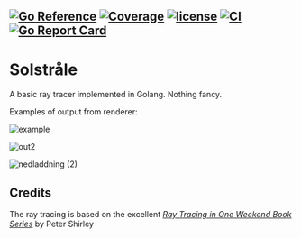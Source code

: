 [![Go Reference](https://pkg.go.dev/badge/github.com/DanielPettersson/solstrale.svg)](https://pkg.go.dev/github.com/DanielPettersson/solstrale)
[![Coverage](https://codecov.io/gh/DanielPettersson/solstrale/branch/main/graphs/badge.svg?branch=main)](https://codecov.io/gh/DanielPettersson/solstrale)
[![license](https://img.shields.io/github/license/DanielPettersson/solstrale.svg)](https://tldrlegal.com/license/gnu-general-public-license-v3-(gpl-3))
[![CI](https://github.com/DanielPettersson/solstrale/workflows/Go/badge.svg)](https://github.com/DanielPettersson/solstrale/actions?query=workflow%3CI)
[![Go Report Card](https://goreportcard.com/badge/github.com/DanielPettersson/solstrale)](https://goreportcard.com/report/github.com/DanielPettersson/solstrale)
------
# Solstråle
A basic ray tracer implemented in Golang. Nothing fancy.

Examples of output from renderer:

![example](https://user-images.githubusercontent.com/3603911/156641766-bc3ad13f-3395-4b63-831d-577c7538fae1.jpg)

![out2](https://user-images.githubusercontent.com/3603911/160006652-39fef265-cc9e-44e0-90db-b370f1daaf89.png)

![nedladdning (2)](https://user-images.githubusercontent.com/3603911/151518050-2d7812c5-ad88-4ce9-8419-caac0654a6af.png)



## Credits
The ray tracing is based on the excellent [_Ray Tracing in One Weekend Book Series_](https://github.com/RayTracing/raytracing.github.io) by Peter Shirley

